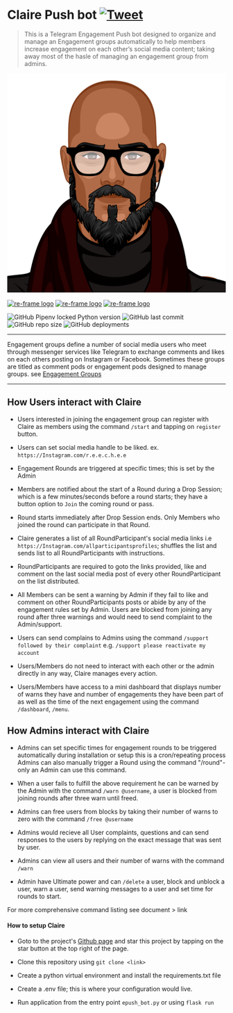 # Claire Push bot [![Tweet](https://img.shields.io/twitter/url/http/shields.io.svg?style=social)](https://twitter.com/intent/tweet?text=Get%20over%20170%20free%20design%20blocks%20based%20on%20Bootstrap%204&url=https://froala.com/design-blocks&via=froala&hashtags=bootstrap,design,templates,blocks,developers)
> This is a Telegram Engagement Push bot designed to organize and manage an Engagement groups automatically to help members increase engagement on each other’s social media content; taking away most of the hasle of managing an engagement group from admins.


<p align="center">
  <a href="https://github.com/konichar" target="_blank" rel="noopener noreferrer">
    <img src="./assets/chukwudi.svg" alt="re-frame logo">
  </a>
</p>
</p align="center">
   <a href="https://www.instagram.com/r.e.e.c.h.e.e" target="_blank" rel="noopener noreferrer">
    <img src="https://img.shields.io/badge/r.e.e.c.h.e.e-ffcbcb?style=social&logo=instagram" alt="re-frame logo"></a>
    <a href="https://twitter.com/konichar" target="_blank"><img src="https://img.shields.io/twitter/follow/konichar?style=social" alt="re-frame logo"></a>
    <a href="https://github.com/konichar/Engagement-Pushbot" target="_blank"><img src="https://img.shields.io/github/stars/konichar/engagmentpushbot?style=social" alt="re-frame logo"></a>
<p>


<!-- ![Chukwudi](./assets/chukwudi.svg#L1) -->
<!-- <img src="./assets/chukwudi.svg"> -->
<!-- 
![Alt text](https://raw.github.com/konichar/engagmentpushbot/blob/master/assets/chukwudiupper.svg#L1)
<img src="https://raw.github.com/konichar/engagmentpushbot/blob/master/assets/chukwudiupper.svg#L1"> -->


![GitHub Pipenv locked Python version](https://img.shields.io/github/pipenv/locked/python-version/konichar/Engagement-Pushbot?logo=python)
![GitHub last commit](https://img.shields.io/github/last-commit/konichar/Engagement-Pushbot?color=%23679b9b&logoColor=%23679b9b)
![GitHub repo size](https://img.shields.io/github/repo-size/konichar/engagmentpushbot?color=%23679b9b&logo=%23663399&logoColor=%23117A65%20&style=plastic)
![GitHub deployments](https://img.shields.io/github/deployments/konichar/Engagement-Pushbot/epush-bot?color=%23aacfcf&logoColor=%23aacfcf&style=plastic&logo=appveyor)

---
<!-- 
[![GitHub stars](https://img.shields.io/github/stars/konichar/engagmentpushbot?style=social)](https://github.com/konichar/Engagement-Pushbot)
[![GitHub watchers](https://img.shields.io/github/watchers/konichar/engagmentpushbot?color=%23ffcbcb&style=social)](https://github.com/konichar/Engagement-Pushbot)
[![Twitter Follow](https://img.shields.io/twitter/follow/konichar?style=social)](https://twitter.com/konichar)
[![Instagram](https://img.shields.io/badge/r.e.e.c.h.e.e-ffcbcb?style=social&logo=instagram)](https://www.instagram.com/r.e.e.c.h.e.e/) -->



Engagement groups define a number of social media users who meet through messenger services like Telegram to exchange comments and likes on each others posting on Instagram or Facebook. Sometimes these groups are titled as comment pods or engagement pods
designed to manage  groups. see [Engagement Groups](https://influencerdb.com/blog/engagement-groups/)

---


## How Users interact with Claire

- Users interested in joining the engagement group can register with Claire as members using the command `/start` and tapping on `register` button.

- Users can set social media handle to be liked. ex. `https://Instagram.com/r.e.e.c.h.e.e`

- Engagement Rounds are triggered at specific times; this is set by the Admin

- Members are notified about the start of a Round during a Drop Session; which is a few minutes/seconds before a round starts; they have a button option to `Join` the coming round or pass.

- Round starts immediately after Drop Session ends. Only Members who joined the round can participate in that Round.

- Claire generates a list of all RoundParticipant's social media links i.e  `https://Instagram.com/allparticipantsprofiles`; shuffles the list and sends list to all RoundParticipants with instructions. 

- RoundParticipants are required to goto the links provided, like and comment on the last social media post of every other RoundParticipant on the list distributed. 

- All Members can be sent a warning by Admin if they fail to like and comment on other RoundParticipants posts or abide by any of the engagement rules set by Admin. Users are blocked from joining any round after three warnings and would need to send complaint to the Admin/support.

- Users can send complains to Admins using the command `/support followed by their complaint` e.g. `/support please reactivate my account`

- Users/Members do not need to interact with each other or the admin directly in any way, Claire manages every action.

- Users/Members have access to a mini dashboard that displays number of warns they have and number of engagements they have been part of as well as the time of the next engagement using the command `/dashboard`, `/menu`. 


## How Admins interact with Claire

- Admins can set specific times for engagement rounds to be triggered automatically during installation or setup this is a cron/repeating process Admins can also manually trigger a Round using the command "/round"-only an Admin can use this command.

- When a user fails to fulfill the above requirement he can be warned by the Admin with the command `/warn @username`, a user is blocked from joining rounds after three warn until freed.

- Admins can free users from blocks by taking their number of warns to zero with the command `/free @username`

- Admins would recieve all User complaints, questions and can send responses to the users by replying on the exact message that was sent by user.

- Admins can view all users and their number of warns with the command `/warn`

- Admin have Ultimate power and can `/delete` a user, block and unblock a user, warn a user, send warning messages to a user and set time for rounds to start.

For more comprehensive command listing see document > link


#### How to setup Claire

- Goto to the project's  [Github page](https://github.com/konichar/Engagement-Pushbot) and star this project by tapping on the star button at the top right of the page.

- Clone this repository using `git clone <link>`

- Create a python virtual environment and install the requirements.txt file

- Create a .env file; this is where your configuration would live.

- Run application from the entry point `epush_bot.py` or using `flask run`





